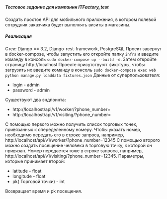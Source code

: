 ##### Тестовое задание для компании ITFactory_test
Создать простое API для мобильного приложения, в котором полевой сотрудник
заказчика будет выполнять визиты в магазины.
##### Реализация
Стек: Django == 3.2, Django-rest-framework, PostgreSQL 
Проект завернут в docker-compose, чтобы запустить его откройте папку `infra` и введите команду в консоль `sudo docker-compose up --build -d`. Затем откройте страницу http://localhost
Проекте присутствуют фикстуры, чтобы загрузить их введите команду в консоль `sudo docker-compose exec web python manage.py loaddata fixtures.json`
Данные от суперпользователя: 
- login - admin 
- password - admin

Существуют два эндпоинта: 
- http://localhost/api/v1/worker/?phone_number=<int>
- http://localhost/api/v1/visiting/?phone_number=<int>

С помощью первого можно получить список торговых точек, привязанных к опеределенному номеру. Чтобы указать номер, необходимо передать его в строке запроса, например, http://localhost/api/v1/worker/?phone_number=12345
С помощью второго можно создать посещение человека в торговую точку, к которой он привязан. Номер передается тоже в строке запроса, например, http://localhost/api/v1/visiting/?phone_number=12345. 
Параметры, которые принимает второй: 
- latitude - float 
- longitude - float 
- pk( Торговой точки) - int

Возвращает время и pk посещения. 
